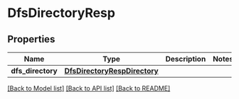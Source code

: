 # DfsDirectoryResp

## Properties
Name | Type | Description | Notes
------------ | ------------- | ------------- | -------------
**dfs_directory** | [**DfsDirectoryRespDirectory**](DfsDirectoryRespDirectory.md) |  | 

[[Back to Model list]](../README.md#documentation-for-models) [[Back to API list]](../README.md#documentation-for-api-endpoints) [[Back to README]](../README.md)


